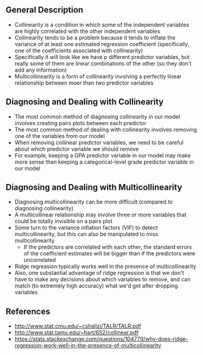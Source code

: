 ## General Description
- Collinearity is a condition in which some of the independent variables are highly correlated with the other independent variables
- Collinearity tends to be a problem because it tends to inflate the variance of at least one estimated regression coefficient (specifically, one of the coefficients associated with collinearity)
- Specifically it will look like we have p different predictor variables, but really some of them are linear combinations of the other (so they don't add any information)
- Multicollinearity is a form of collinearity involving a perfectly linear relationship between moer than two predictor variables

## Diagnosing and Dealing with Collinearity
- The most common method of diagnosing collinearity in our model involves creating pairs plots between each predictor
- The most common method of dealing with collinearity involves removing one of the variables from our model
- When removing collinear predictor variables, we need to be careful about which predictor variable we should remove
- For example, keeping a GPA predictor variable in our model may make more sense than keeping a categorical-level grade predictor variable in our model

## Diagnosing and Dealing with Multicollinearity
- Diagnosing multicollinearity can be more difficult (compared to diagnosing collinearity)
- A multicollinear relationship may involve three or more variables that could be totally invisible on a pairs plot
- Some turn to the variance inflation factors (VIF) to detect multicollinearity, but this can also be manipulated to miss multicollinearity
	- If the predictors are correlated with each other, the standard errors of the coefficient estimates will be bigger than if the predictors were uncorrelated
- Ridge regression typically works well in the presence of multicollinearity
- Also, one substantial advantage of ridge regression is that we don't have to make any decisions about which variables to remove, and can match (to extremely high accuracy) what we'd get after dropping variables

## References
- http://www.stat.cmu.edu/~cshalizi/TALR/TALR.pdf
- http://www.stat.tamu.edu/~hart/652/collinear.pdf
- https://stats.stackexchange.com/questions/104779/why-does-ridge-regression-work-well-in-the-presence-of-multicollinearity
